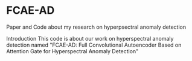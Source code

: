 # FCAE-AD
Paper and Code about my research on hyperpsectral anomaly detection

Introduction
This code is about our work on hyperspectral anomaly detection named "FCAE-AD: Full Convolutional Autoencoder Based on Attention Gate for Hyperspectral Anomaly Detection" 

